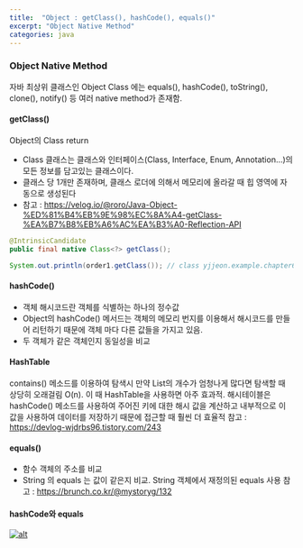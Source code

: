 ```yaml
---
title:  "Object : getClass(), hashCode(), equals()"
excerpt: "Object Native Method"
categories: java
---
```

### Object Native Method
자바 최상위 클래스인 Object Class 에는 equals(), hashCode(), toString(), clone(), notify() 등 여러 
native method가 존재함.

#### getClass()
Object의 Class return
+ Class 클래스는 클래스와 인터페이스(Class, Interface, Enum, Annotation...)의 모든 정보를 담고있는 클래스이다.
+ 클래스 당 1개만 존재하며, 클래스 로더에 의해서 메모리에 올라갈 때 힙 영역에 자동으로 생성된다
+ 참고 : https://velog.io/@roro/Java-Object-%ED%81%B4%EB%9E%98%EC%8A%A4-getClass-%EA%B7%B8%EB%A6%AC%EA%B3%A0-Reflection-API
```java
@IntrinsicCandidate
public final native Class<?> getClass();
```
```java
System.out.println(order1.getClass()); // class yjjeon.example.chapter6.model.Order
```

#### hashCode()
+ 객체 해시코드란 객체를 식별하는 하나의 정수값
+ Object의 hashCode() 메서드는 객체의 메모리 번지를 이용해서 해시코드를 만들어 리턴하기 때문에 객체 마다 다른 값들을 가지고 있음.
+ 두 객체가 같은 객체인지 동일성을 비교

#### HashTable
contains() 메소드를 이용하여 탐색시 만약 List의 개수가 엄청나게 많다면 탐색할 때 상당히 오래걸림 O(n). 
이 때 HashTable을 사용하면 아주 효과적.
해시테이블은 hashCode() 메소드를 사용하여 주어진 키에 대한 해시 값을 계산하고 
내부적으로 이 값을 사용하여 데이터를 저장하기 때문에 접근할 때 훨씬 더 효율적
참고 : https://devlog-wjdrbs96.tistory.com/243

#### equals()
+ 함수 객체의 주소를 비교
+ String 의 equals 는 값이 같은지 비교. String 객체에서 재정의된 equals 사용
참고 : https://brunch.co.kr/@mystoryg/132

#### hashCode와 equals
[![alt](https://img1.daumcdn.net/thumb/R1280x0/?scode=mtistory2&fname=https%3A%2F%2Fblog.kakaocdn.net%2Fdn%2FdIKnZ4%2FbtrnTDIGf9n%2FkN705QfLfVVezteypMu2G0%2Fimg.png)](https://img1.daumcdn.net/thumb/R1280x0/?scode=mtistory2&fname=https%3A%2F%2Fblog.kakaocdn.net%2Fdn%2FdIKnZ4%2FbtrnTDIGf9n%2FkN705QfLfVVezteypMu2G0%2Fimg.png)
